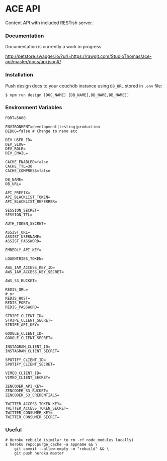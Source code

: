 # ACE API

Content API with included RESTish server.

### Documentation

Documentation is currently a work in progress.

http://petstore.swagger.io/?url=https://rawgit.com/StudioThomas/ace-api/master/docs/api.json#/

### Installation

Push design docs to your couchdb instance using `DB_URL` stored in `.env` file:

```
$ npm run design [DOC_NAME] [DB_NAME[,DB_NAME,DB_NAME]]
```

### Environment Variables

    PORT=5000

    ENVIRONMENT=development|testing|production
    DEBUG=false # Change to nano etc

    DEV_USER_ID=
    DEV_SLUG=
    DEV_ROLE=
    DEV_EMAIL=

    CACHE_ENABLED=false
    CACHE_TTL=30
    CACHE_COMPRESS=false

    DB_NAME=
    DB_URL=

    API_PREFIX=
    API_BLACKLIST_TOKEN=
    API_BLACKLIST_REFERRER=

    SESSION_SECRET=
    SESSION_TTL=

    AUTH_TOKEN_SECRET=

    ASSIST_URL=
    ASSIST_USERNAME=
    ASSIST_PASSWORD=

    EMBEDLY_API_KEY=

    LOGENTRIES_TOKEN=

    AWS_IAM_ACCESS_KEY_ID=
    AWS_IAM_ACCESS_KEY_SECRET=

    AWS_S3_BUCKET=

    REDIS_URL=
    # or
    REDIS_HOST=
    REDIS_PORT=
    REDIS_PASSWORD=

    STRIPE_CLIENT_ID=
    STRIPE_CLIENT_SECRET=
    STRIPE_API_KEY=

    GOOGLE_CLIENT_ID=
    GOOGLE_CLIENT_SECRET=

    INSTAGRAM_CLIENT_ID=
    INSTAGRAM_CLIENT_SECRET=

    SPOTIFY_CLIENT_ID=
    SPOTIFY_CLIENT_SECRET=

    VIMEO_CLIENT_ID=
    VIMEO_CLIENT_SECRET=

    ZENCODER_API_KEY=
    ZENCODER_S3_BUCKET=
    ZENCODER_S3_CREDENTIALS=

    TWITTER_ACCESS_TOKEN_KEY=
    TWITTER_ACCESS_TOKEN_SECRET=
    TWITTER_CONSUMER_KEY=
    TWITTER_CONSUMER_SECRET=

### Useful

    # Heroku rebuild (similar to rm -rf node_modules locally)
    $ heroku repo:purge_cache -a appname && \
        git commit --allow-empty -m "rebuild" && \
        git push heroku master
